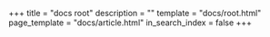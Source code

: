 +++
title = "docs root"
description = ""
template = "docs/root.html"
page_template = "docs/article.html"
in_search_index = false
+++
